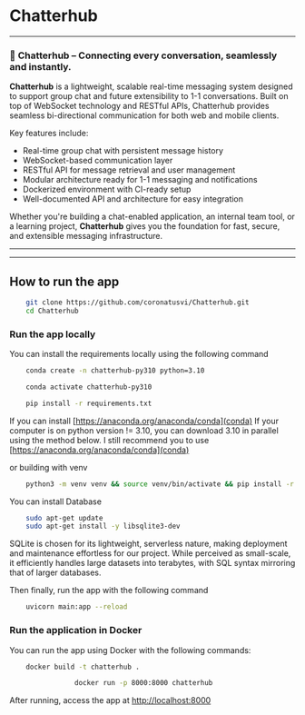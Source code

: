 # Chatterhub

---

### 🔷 **Chatterhub – Connecting every conversation, seamlessly and instantly.**

**Chatterhub** is a lightweight, scalable real-time messaging system designed to support group chat and future extensibility to 1-1 conversations. Built on top of WebSocket technology and RESTful APIs, Chatterhub provides seamless bi-directional communication for both web and mobile clients.

Key features include:

- Real-time group chat with persistent message history
- WebSocket-based communication layer
- RESTful API for message retrieval and user management
- Modular architecture ready for 1-1 messaging and notifications
- Dockerized environment with CI-ready setup
- Well-documented API and architecture for easy integration

Whether you're building a chat-enabled application, an internal team tool, or a learning project, **Chatterhub** gives you the foundation for fast, secure, and extensible messaging infrastructure.

---

---

## How to run the app

```bash
    git clone https://github.com/coronatusvi/Chatterhub.git
    cd Chatterhub
```

### Run the app locally

You can install the requirements locally using the following command

```bash
    conda create -n chatterhub-py310 python=3.10

    conda activate chatterhub-py310

    pip install -r requirements.txt
```

If you can install [https://anaconda.org/anaconda/conda](conda)
If your computer is on python version != 3.10, you can download 3.10 in parallel using the method below. I still recommend you to use [https://anaconda.org/anaconda/conda](conda)

or building with venv

```bash
    python3 -m venv venv && source venv/bin/activate && pip install -r requirements.txt
```

You can install Database

```bash
    sudo apt-get update
    sudo apt-get install -y libsqlite3-dev
```

SQLite is chosen for its lightweight, serverless nature, making deployment and maintenance effortless for our project. While perceived as small-scale, it efficiently handles large datasets into terabytes, with SQL syntax mirroring that of larger databases.

Then finally, run the app with the following command

```bash
    uvicorn main:app --reload
```

### Run the application in Docker

You can run the app using Docker with the following commands:

```bash
    docker build -t chatterhub .
```

```bash
                docker run -p 8000:8000 chatterhub
```

After running, access the app at [http://localhost:8000](http://127.0.0.1:8000)
